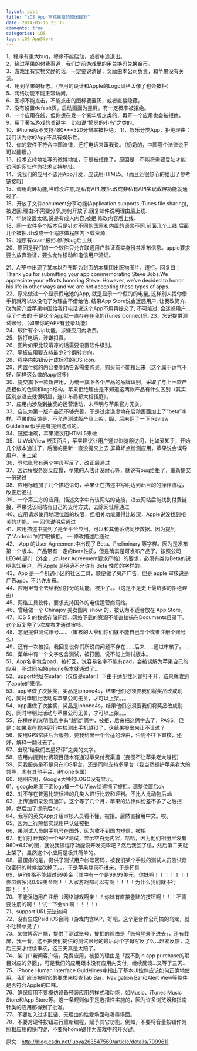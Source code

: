 ```yaml
---
layout: post
title: "iOS App 审核被拒的原因搜罗"
date: 2014-05-15 21:35
comments: true
categories: iOS
tags: iOS AppStore
---
```


1、程序有重大bug，程序不能启动，或者中途退出。   
2、绕过苹果的付费渠道，我们之前游戏里的用兑换码兑换金币。  
3、游戏里有实物奖励的话，一定要说清楚，奖励由本公司负责，和苹果没有关系。  
4、用到苹果的标志。（应用的设计和Apple的Logo风格太像了也会被拒）  
5、网络功能不能正常访问。    
6、图标不能点击，不能点击的图标要置灰，或者直接隐藏。  
7、没有设置default页，启动画面为黑屏，有一定概率被拒绝。  
8、一个应用在线，但你想在发一个豪华版之类的，再开一个应用也会被拒绝。  
9、用了著名游戏的关键字，比如说“愤怒的小鸟”之类的。  
10、iPhone版不支持480***320分辨率被拒绝。
11、娱乐分类App，拒绝理由：我们认为你的App不具有娱乐性。  
12、你的软件不符合中国法律，还打电话来跟我说。（奶奶的，中国哪个法律说不可以翻墙。）  
13、技术支持地址写的微博地址，于是被拒绝了。原因是：不能将需要登陆才能访问的网址作为技术支持地址。  
14、说我们的应用不该用App开发，应该用HTML5。（而且还很热心的给出了参考链接哦）  
15、调用截屏功能,当时没注意,是私有API,被拒.改成非私有API实现截屏功能就通过了.  
16、开放了文件document分享功能(Application supports iTunes file sharing),被退回,理由:不需要分享,为何开放了.回复邮件说明理由后上线.  
17、年龄设置太低,说是有成人内容,被拒.修改内容后上线.  
18、同一软件多个版本只是针对不同的国家和内置的语言不同.前面几个上线,后面几个被拒.让改成一个程序做程序内下载资源.  
19、程序有crash被拒.修改bug后上线.  
20、原因是我们的一个软件只允许联通用户验证真实身份并发布信息。apple要求要么放弃验证，要么允许移动和电信用户验证。  
<!-- more -->
21、APP中出现了某本以乔布斯为封面的本集团出版物图片，遭拒。回复曰：Thank you for submitting your app commemorating Steve Jobs.We appreciate your efforts honoring Steve. However, we’ve decided to honor his life in other ways and we are not accepting these types of apps.  
22、原来做过一个显示假电池的App, 就是显示一个假的的电量, 这样别人找你借手机就可以以没电了为理由不借给他. 结果App Store说会迷惑用户, 让我改简介. 改为简介后苹果中国给我打电话说这个App不用再提交了, 不可能过, 会迷惑用户… 我了个去的 于是这个App就一直存在在我的iTunes Connect里.
23、忘记提供测试账号。（如果你的APP有登录功能）  
24、软件有个vip功能，涉嫌应用内收费。  
25、拨打电话，涉嫌扣费。  
26、图片如果比较清凉的话需要设置软件级别。  
27、平板应用要支持最少2个翻转方向。  
28、程序内按钮设计成标准的iOS icon。  
29、内置付费的内容要明确告诉需要购买，购买前不能摆出来（这个属于运气不好，同样这么做的app很多）  
30、提交旗下一款新应用，为统一旗下各个产品的品牌识别，采取了与上一款产品相似的色调和logo结构。苹果拒绝理由是不知道这两款产品有什么区别（其实区别点进去就很明显，连UI布局都大相径庭）。  
31、应用内涉及到抽奖的运营活动，未声明与苹果官方无关。  
33、自认为第一版产品还不够完善，于是过度谦虚地在启动画面加上了“beta”字样。苹果的反馈是，不允许测试版产品上架。囧，后来翻了一下 Review Guideline 似乎是有提到这点的。  
34、链接堆砌，苹果建议用HTML5来做  
35、UIWebView 嵌页面片，苹果建议让用户通过浏览器访问，比如爱知乎，开始几个版本通过了，后面的更新一直没提交上去
屏幕坏点检测应用，苹果说会误导用户，未上架  
36、登陆账号有两个字母写反了，改正后通过  
37、因远程服务器反应慢，苹果的人估计没耐心等，就说有bug给拒了，重新提交一份通过  
38、应用标题加了几个描述语句，苹果让在描述中写明达到此目的的操作流程，改正后通过  
39、一个第三方的应用，描述文字中有该网站的链接，进去网站后能找到付费链接，苹果说该网站有自己的支付方式，去除网址后通过  
40、应用请求使用地理位置的权限，但相关功能藏得比较深，Apple说没找到相关的功能。 — 回信说明后通过  
41、应用描述中提到了是全平台应用，可以和其他系统同步数据。因为提到了“Android”的字眼被拒。 — 修改描述后通过  
42、 App 的User Agreement中出现了 Beta、Preliminary 等字样。因为是发布第一个版本，产品带有一定的beta性质，但是确实是可发布产品了。按照公司LEGAL部门（外企，对User Agreement要求严格）的要求，必须有类似Beta的说明告知用户，而 Apple 是明确不允许有 Beta 性质的字样的。  
43、App 是一个机遇小区的社区工具，顺便做了房产广告，但是 apple 审核说是广告app，不允许发布。  
44、应用里有个去给我们打分的功能，被拒了。。（这是不是史上最坑爹的拒绝理由）  
45、网络工具软件，要求支持国外的电信运营商网络。  
46、曾经做一个 Chinajoy 美女图片 show 的，被认为不适合放在 App Store。  
47、iOS 5 的数据存储问题…网络下载的资源不能直接搞在Documents目录下。这个反复整了5次左右才通过审核。  
48、忘记提供测试账号……（审核的大爷们你们就不能自己弄个或者注册个账号么）  
49、还有一次被拒，我回复说你们所说的问题不存在……后来……通过审核了。-.-  
50、菜单中有一个文字包含测试，被打回，说不能上测试版本。  
51、App名字包含pad，被打回，说容易名字不能有pad，会被误解为苹果自己的应用，不过同名的iphone版本就通过了…  
52、upport地址在safari（仅仅是safari）下由于适配性问题打不开，结果就收到了apple的来信。  
53、app里做了次抽奖，奖品是iphone4s，结果他们必须要我们将奖品改成别的，同时申明此活动与苹果公司无关，才可以上架。。。  
54、app里做了次抽奖，奖品是iphone4s，结果他们必须要我们将奖品改成别的，同时申明此活动与苹果公司无关，才可以上架。。。  
55、在程序的说明信息中有“越狱”俩字，被拒，后来把这俩字去了，PASS。但是：如果我在程序运行中检测出手机越狱了，这结果报出来让不让过？  
56、使用GPS常驻后台服务，要我给出一个合适的理由，否则不往下审核，还好，解释一翻过去了。  
57、出现“给我们五星好评”之类的文字。  
58、应用内提到付费项目但木有通过苹果付费渠道（妄图不让苹果老大赚钱）  
59、问我服务是不是只在IOS平台，还是同时支持多平台（我当然拥护苹果老大的领导，木有其他平台，iPhone专属）  
60、地图应用，Google大神的LOGO没有显示。   
61、google地图下面logo被一个UIView给遮挡了被拒。调整位置后ok  
62、对不存在普遍比较标准的几类人进行比较和评判。不比人比动物后ok  
63、上传通讯录没有通知。这个等了几个月，苹果的法律纠纷差不多了之后拒掉。然后加了提示后ok。  
64、我写的英文App介绍审核人员看不懂，被拒。后然直接用中文。唉。  
65、因为上行短信实现用户认证被拒  
66、果测试人员的手机号在国外，因为收不到国内短信，被拒  
67、他们打开我的一个APP测试，显示空白无内容，哈哈，因为他们相册里没有960*640的图，就说我该程序功能没开发完毕吧？然后我回了信，然后第二天就上架了。虽然这个小应用是极其简单的。  
68、最蛋疼的是，提供了测试用户帐号密码，被我们某个手贱的测试人员测试修改密码的时候给改掉了。。。于是苹果登录不进来，于是杯具    
69、IAP价格不能超过99美金（其中有一个是99.99美元，你妹啊！！！！！！！你麻痹多出0.99美金啊！！人家游戏都可以有啊！！！！为什么我们就不行啊！！！）  
70、不能强迫用户注册（网络游戏啊亲！！你妹有直接登陆的按钮啊！！！不需要注册的啊！！试一下会shi啊！！！！）  
71、support URL无法访问  
72、没有生成Paid iOS合同（游戏内含IAP，好吧，这个是合作公司搞的乌龙，就不吐槽苹果了）  
73、某微博客户端，提供了测试账号，被拒的理由是「账号登录不进去」，还有截屏，我一看，这不把我们提供的测试账号的最后两个字母写反了么…赶紧反馈，之后三天才继续审核，这三天真是太赔了。  
74、某门户新闻客户端，免费应用，被拒的理由是「找不到in app purchase的项目对应的界面」，可是我们的应用跟本没有应用内支付，继续反馈…又等了三天…    
75、iPhone Human Interface Guidelines中指出了基本UI控件应该如何正确地使用。我们应该按照它的要求来检查Tab Bar、Navigation Bar和Alert View等控件是否符合Apple的口味。  
76、确保应用不要模仿设备预装应用的样式和功能，如Music、iTunes Music Store和App Store等。这一条规则似乎是选择性实施的，因为许多浏览器和指南针类的应用都得到了批准。  
77、不要加入过多脏话、无理由的性爱场面和吸毒场面。  
78、不要对硬件按钮进行重新编程，赋予其它功能。例如，不要将音量按钮作为照相应用的快门键，不要将home键作为游戏中的开火键。  

原文：<http://blog.csdn.net/luoya263547560/article/details/7999611>